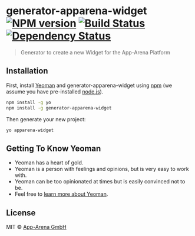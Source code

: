 # generator-apparena-widget [![NPM version][npm-image]][npm-url] [![Build Status][travis-image]][travis-url] [![Dependency Status][daviddm-image]][daviddm-url]
> Generator to create a new Widget for the App-Arena Platform

## Installation

First, install [Yeoman](http://yeoman.io) and generator-apparena-widget using [npm](https://www.npmjs.com/) (we assume you have pre-installed [node.js](https://nodejs.org/)).

```bash
npm install -g yo
npm install -g generator-apparena-widget
```

Then generate your new project:

```bash
yo apparena-widget
```

## Getting To Know Yeoman

 * Yeoman has a heart of gold.
 * Yeoman is a person with feelings and opinions, but is very easy to work with.
 * Yeoman can be too opinionated at times but is easily convinced not to be.
 * Feel free to [learn more about Yeoman](http://yeoman.io/).

## License

MIT © [App-Arena GmbH](https://www.app-arena.com)


[npm-image]: https://badge.fury.io/js/generator-apparena-widget.svg
[npm-url]: https://npmjs.org/package/generator-apparena-widget
[travis-image]: https://travis-ci.org/apparena/generator-apparena-widget.svg?branch=master
[travis-url]: https://travis-ci.org/apparena/generator-apparena-widget
[daviddm-image]: https://david-dm.org/apparena/generator-apparena-widget.svg?theme=shields.io
[daviddm-url]: https://david-dm.org/apparena/generator-apparena-widget
